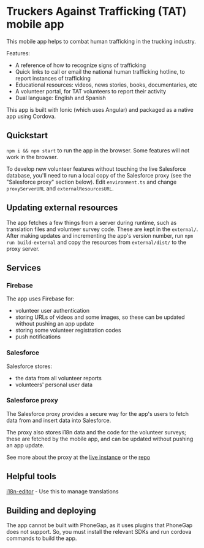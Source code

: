 # Truckers Against Trafficking (TAT) mobile app

This mobile app helps to combat human trafficking in the trucking industry.

Features:
* A reference of how to recognize signs of trafficking
* Quick links to call or email the national human trafficking hotline, to report instances of trafficking
* Educational resources: videos, news stories, books, documentaries, etc
* A volunteer portal, for TAT volunteers to report their activity
* Dual language: English and Spanish

This app is built with Ionic (which uses Angular) and packaged as a native app using Cordova.

## Quickstart

`npm i && npm start` to run the app in the browser. Some features will not work in the browser.

To develop new volunteer features without touching the live Salesforce database, you'll need to run a local copy of the Salesforce proxy (see the "Salesforce proxy" section below). Edit `environment.ts` and change `proxyServerURL` and `externalResourcesURL`.

## Updating external resources

The app fetches a few things from a server during runtime, such as translation files and volunteer survey code. These are kept in the `external/`. After making updates and incrementing the app's version number, run `npm run build-external` and copy the resources from `external/dist/` to the proxy server.

## Services

### Firebase

The app uses Firebase for:

* volunteer user authentication
* storing URLs of videos and some images, so these can be updated without pushing an app update
* storing some volunteer registration codes
* push notifications

### Salesforce

Salesforce stores:

* the data from all volunteer reports
* volunteers' personal user data

### Salesforce proxy

The Salesforce proxy provides a secure way for the app's users to fetch data from and insert data into Salesforce.

The proxy also stores i18n data and the code for the volunteer surveys; these are fetched by the mobile app, and can be updated without pushing an app update.

See more about the proxy at the [live instance](https://app-proxy.truckersagainsttrafficking.org/) or the [repo](https://github.com/ransoing/tatproxy)

## Helpful tools

[i18n-editor](https://github.com/jcbvm/i18n-editor) - Use this to manage translations

## Building and deploying

The app cannot be built with PhoneGap, as it uses plugins that PhoneGap does not support. So, you must install the relevant SDKs and run cordova commands to build the app.
